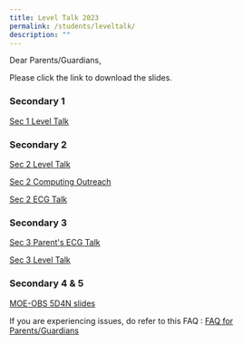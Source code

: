 ```yaml
---
title: Level Talk 2023
permalink: /students/leveltalk/
description: ""
---
```

Dear Parents/Guardians,

Please click the link to download the slides. 

### Secondary 1

[Sec 1 Level Talk ](/files/Sec%201%20Level%20Talk%20Slides%2013%20Jan_compressed.pdf)

### Secondary 2

[Sec 2 Level Talk](/files/Sec%202%20Level%20Talk.pdf)

[Sec 2 Computing Outreach](/files/Sec%202%20Computing%20Outreach.pdf)

[Sec 2 ECG Talk](/files/Sec%202%20ECG%20Talk.pdf)

### Secondary 3

[Sec 3 Parent's ECG Talk](/files/Sec%203%20Parent's%20ECG%20Briefing.pdf)

[Sec 3 Level Talk](/files/2023_Sec%203%20Level%20Talk.pdf)

### Secondary 4 & 5

[MOE-OBS 5D4N slides](/files/5D4N%202023%20MOE-OBS%20Parent%20Briefing%20Slides.pdf)

If you are experiencing issues, do refer to this FAQ : [FAQ for Parents/Guardians](/files/Frequently-Asked-Questions-For-Parents.pdf)